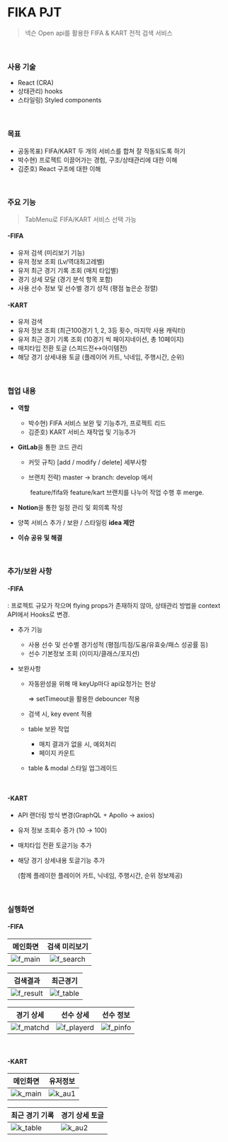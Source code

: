 # FIKA PJT

> 넥슨 Open api를 활용한 FIFA & KART 전적 검색 서비스

<br>

### 사용 기술

- React (CRA)
- 상태관리) hooks
- 스타일링) Styled components

<br>

### 목표

- 공동목표) FIFA/KART 두 개의 서비스를 합쳐 잘 작동되도록 하기
- 박수현) 프로젝트 이끌어가는 경험, 구조/상태관리에 대한 이해
- 김준호) React 구조에 대한 이해

<br>

### 주요 기능

>  TabMenu로 FIFA/KART 서비스 선택 가능

#### -FIFA

- 유저 검색 (미리보기 기능)
- 유저 정보 조회 (Lv/역대최고레벨)
- 유저 최근 경기 기록 조회 (매치 타입별)
- 경기 상세 모달 (경기 분석 항목 포함)
- 사용 선수 정보 및 선수별 경기 성적 (평점 높은순 정렬)

#### -KART

- 유저 검색
- 유저 정보 조회 (최근100경기 1, 2, 3등 횟수, 마지막 사용 캐릭터)
- 유저 최근 경기 기록 조회 (10경기 씩 페이지네이션, 총 10페이지)
- 매치타입 전환 토글 (스피드전↔아이템전)
- 해당 경기 상세내용 토글 (플레이어 카트, 닉네임, 주행시간, 순위)

<br>

### 협업 내용

- **역할**

  - 박수현) FIFA 서비스 보완 및 기능추가, 프로젝트 리드
  - 김준호) KART 서비스 재작업 및 기능추가

- **GitLab**을 통한 코드 관리

  - 커밋 규칙) [add / modify / delete] 세부사항

  - 브랜치 전략) master -> branch: develop 에서 

    ​					feature/fifa와 feature/kart 브랜치를 나누어 작업 수행 후 merge. 

- **Notion**을 통한 일정 관리 및 회의록 작성

- 양쪽 서비스 추가 / 보완 / 스타일링 **idea 제안**

- **이슈 공유 및 해결**

<br>

### 추가/보완 사항

#### -FIFA

: 프로젝트 규모가 작으며 flying props가 존재하지 않아, 상태관리 방법을 context API에서 Hooks로 변경.

- 추가 기능

  - 사용 선수 및 선수별 경기성적 (평점/득점/도움/유효슛/패스 성공률 등)
  - 선수 기본정보 조회 (이미지/클래스/포지션)

- 보완사항

  - 자동완성을 위해 매 keyUp마다 api요청가는 현상

    => setTimeout을 활용한 debouncer 적용

  - 검색 시, key event 적용

  - table 보완 작업

    - 매치 결과가 없을 시, 예외처리
    - 페이지 카운트

  - table & modal 스타일 업그레이드

<br>

#### -KART

- API 랜더링 방식 변경(GraphQL + Apollo → axios)

- 유저 정보 조회수 증가 (10 → 100)

- 매치타입 전환 토글기능 추가

- 해당 경기 상세내용 토글기능 추가

  (함께 플레이한 플레이어 카트, 닉네임, 주행시간, 순위 정보제공)

<br>

### 실행화면

#### -FIFA

|                           메인화면                           |                        검색 미리보기                         |
| :----------------------------------------------------------: | :----------------------------------------------------------: |
| ![f_main](/uploads/97104b3bb2d21a3e3e551a428e46d98d/f_main.PNG) | ![f_search](/uploads/918a5774729c1cb630faec76d5c9af04/f_search.PNG) |



|                           검색결과                           |                           최근경기                           |
| :----------------------------------------------------------: | :----------------------------------------------------------: |
| ![f_result](/uploads/cb6ce01c881a2e67e9d0abdc113006f1/f_result.PNG) | ![f_table](/uploads/9a5e73247d727a217e3d18922bf8615d/f_table.PNG) |



|                          경기 상세                           |                          선수 상세                           |                          선수 정보                           |
| :----------------------------------------------------------: | :----------------------------------------------------------: | :----------------------------------------------------------: |
| ![f_matchd](/uploads/9deb61c70b2e47fd7575f0938285ab30/f_matchd.PNG) | ![f_playerd](/uploads/392bc929c43d19a72af9222849da607d/f_playerd.PNG) | ![f_pinfo](/uploads/785249d8033cf25c675c6f451d4d80f8/f_pinfo.PNG) |

<br>

#### -KART

| 메인화면                                                     | 유저정보                                                     |
| ------------------------------------------------------------ | ------------------------------------------------------------ |
| ![k_main](/uploads/f7eb99c493311362c98bbdca29c12ad9/k_main.png) | ![k_au1](/uploads/f01d6d5ba0609fff0edb68140c0786ff/k_au1.png) |



| 최근 경기 기록                                               | 경기 상세 토글                                               |
| ------------------------------------------------------------ | ------------------------------------------------------------ |
| ![k_table](/uploads/8862781d1b6881c9182eefcc9f84657c/k_table.PNG) | ![k_au2](/uploads/6b983d96d9f3b0de1349492d0e29d094/k_au2.png) |

